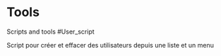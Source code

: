 # Tools

Scripts and tools 
#User_script

Script pour créer et effacer des utilisateurs depuis une liste et un menu
